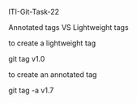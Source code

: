 ITI-Git-Task-22

Annotated tags VS Lightweight tags

to create a lightweight tag

git tag v1.0


to create an annotated tag

git tag -a v1.7
